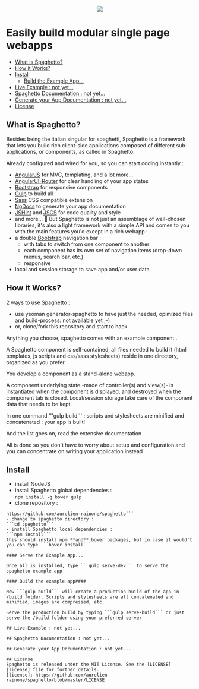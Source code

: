 <p align="center">
  <a href="https://github.com/aurelien-rainone/spaghetto">
    <img src="https://raw.githubusercontent.com/aurelien-rainone/artwork/master/spaghetto-l.png">
  </a>
</p>


# Easily build modular single page webapps

* [What is Spaghetto?](#what-is-spaghetto)
* [How it Works?](#how-it-works)
* [Install](#install)
  * [Build the Example App...](#build-the-example-app)
* [Live Example : not yet...](#live-example--not-yet)
* [Spaghetto Documentation : not yet...](#spaghetto-documentation--not-yet)
* [Generate your App Documentation : not yet...](#generate-your-app-documentation--not-yet)
* [License](#license)



## What is Spaghetto?

Besides being the italian singular for spaghetti, Spaghetto is a framework that
lets you build rich client-side applications composed of different
sub-applications, or components, as called in Spaghetto.

Already configured and wired for you, so you can start coding instantly :
 - [AngularJS](http://angularjs.org/) for MVC, templating, and a lot more...
 - [AngularUI-Router](https://github.com/angular-ui/ui-router) for clear
 handling of your app states
 - [Bootstrap](http://getbootstrap.com/) for responsive components
 - [Gulp](http://gulpjs.com/) to build all
 - [Sass](http://sass-lang.com/) CSS compatible extension
 - [NgDocs](https://github.com/angular/angular.js/wiki/Writing-AngularJS-Documentation)
 to generate your app documentation
 - [JSHint](http://jshint.com/) and [JSCS](http://jscs.info/) for code quality and style
 - and more...

But Spaghetto is not just an assemblage of well-chosen libraries, it's also a
light framework with a simple API and comes to you with the main features
you'd except in a rich webapp :
- a double [Bootstrap](http://getbootstrap.com/) navigation bar :
  - with tabs to switch from one component to another
  - each component has its own set of navigation items (drop-down menus,
  search bar, etc.)
  - responsive
- local and session storage to save app and/or user data

## How it Works?

2 ways to use Spaghetto : 
  - use yeoman generator-spaghetto to have just the needed, opimized files and
build-process: not available yet ;-)
  - or, clone/fork this repository and start to hack

Anything you choose, spaghetto comes with an example component .

A Spaghetto component is self-contained, all files needed to build it (html
templates, js scripts and css/sass stylesheets) reside in one directory,
organized as you prefer.

You develop a component as a stand-alone webapp.

A component underlying state -made of controller(s) and view(s)- is instantiated
when the component is displayed, and destroyed when the component tab is closed.
Local/session storage take care of the component data that needs to be kept.

In one command '''gulp build''' : scripts and stylesheets are minified and concatenated : your app is built!


And the list goes on, read the extensive documentation

All is done so you don't have to worry about setup and configuration and you can
concentrate on writing your application instead

## Install

  - install NodeJS
  - install Spaghetto global dependencies :  
  ```npm install -g bower gulp```
  - clone repository :  
  ```git clone
  https://github.com/aurelien-rainone/spaghetto```
  - change to spaghetto directory :  
  ```cd spaghetto```
  - install Spaghetto local dependencies :  
  ```npm install```  
  this should install npm **and** bower packages, but in case it would't you can type ```bower install```  

#### Serve the Example App...

  Once all is installed, type ```gulp serve-dev``` to serve the  spaghetto example app

#### Build the example app####

  Now ```gulp build``` will create a production build of the app in /build folder. Scripts and stylesheets are all concatenated and minified, images are compressed, etc.

  Serve the production build by typing ```gulp serve-build``` or just serve the /build folder using your preferred server

## Live Example : not yet...

## Spaghetto Documentation : not yet...

## Generate your App Documentation : not yet...

## License
Spaghetto is released under the MIT License. See the [LICENSE][license] file for further details.
[license]: https://github.com/aurelien-rainone/spaghetto/blob/master/LICENSE
